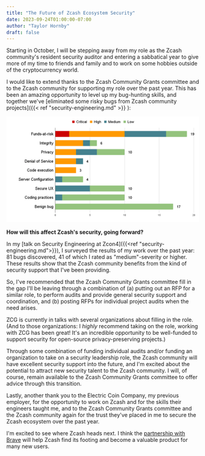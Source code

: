 ```yaml
---
title: "The Future of Zcash Ecosystem Security"
date: 2023-09-24T01:00:00-07:00
author: "Taylor Hornby"
draft: false
---
```


Starting in October, I will be stepping away from my role as the Zcash
community's resident security auditor and entering a sabbatical year to give
more of my time to friends and family and to work on some hobbies outside of the
cryptocurrency world.

I would like to extend thanks to the Zcash Community Grants committee and to the
Zcash community for supporting my role over the past year. This has been an
amazing opportunity to level up my bug-hunting skills, and together we've
[eliminated some risky bugs from Zcash community projects]({{< ref "security-engineering.md" >}} ):

![Distribution of Bugs Found](/images/bug-chart.png)

**How will this affect Zcash's security, going forward?**

In my [talk on Security Engineering at Zcon4]({{<ref
"security-engineering.md">}}), I surveyed the results of my work over the past
year: 81 bugs discovered, 41 of which I rated as "medium"-severity or higher.
These results show that the Zcash community benefits from the kind of security
support that I've been providing. 

So, I've recommended that the Zcash Community Grants committee fill in the gap
I'll be leaving through a combination of (a) putting out an RFP for a similar
role, to perform audits and provide general security support and coordination,
and (b) posting RFPs for individual project audits when the need arises.

ZCG is currently in talks with several organizations about filling in the role.
(And to those organizations: I *highly* recommend taking on the role, working
with ZCG has been great! It's an incredible opportunity to be well-funded to
support security for open-source privacy-preserving projects.)

Through some combination of funding individual audits and/or funding an
organization to take on a security leadership role, the Zcash community will
have excellent security support into the future, and I'm excited about the
potential to attract new security talent to the Zcash community. I will, of
course, remain available to the Zcash Community Grants committee to offer advice
through this transition.

Lastly, another thank you to the Electric Coin Company, my previous employer,
for the opportunity to work on Zcash and for the skills their engineers taught
me, and to the Zcash Community Grants committee and the Zcash community again
for the trust they've placed in me to secure the Zcash ecosystem over the past
year.

I'm excited to see where Zcash heads next. I think the [partnership with
Brave](https://brave.com/web3-privacy/) will help Zcash find its footing and
become a valuable product for many new users.